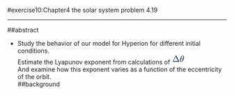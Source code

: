 #exercise10:Chapter4 the solar system problem 4.19    
***   
##abstract    
 * Study the behavior of our model for Hyperion for different initial conditions.   
Estimate the Lyapunov exponent from calculations of ![](https://github.com/humorson/computational_physics_N2014301020037/blob/master/01.png)  
And examine how this exponent varies as a function of the eccentricity of the orbit.   
##background    
